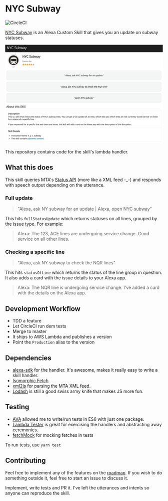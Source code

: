 # NYC Subway
![CircleCI](https://circleci.com/gh/daemonsy/nyc-subway/tree/master.svg?style=shield)

[NYC Subway](http://alexa.amazon.com/spa/index.html#skills/dp/B01MR1N9YH) is an Alexa Custom Skill that gives you an update on subway statuses.

![](assets/nyc-subway-skill.png)

This repository contains code for the skill's lambda handler.

## What this does
This skill queries MTA's [Status API](http://web.mta.info/status/serviceStatus.txt) (more like a XML feed -_-) and responds with speech output depending on the utterance.

### Full update

> "Alexa, ask NY subway for an update | Alexa, open NYC subway"

This hits `fullStatusUpdate` which returns statuses on all lines, grouped by the issue type. For example:

> Alexa: The 123, ACE lines are undergoing service change. Good service on all other lines.

### Checking a specific line

> "Alexa, ask NY subway to check the NQR lines"

This hits `statusOfLine` which returns the status of the line group in question. It also adds a card with the issue details to your Alexa app.

> Alexa: The NQR line is undergoing service change. I've added a card with the details on the Alexa app.

## Development Workflow

- TDD a feature
- Let CircleCI run dem tests
- Merge to master
- It ships to AWS Lambda and publishes a version
- Point the `Production` alias to the version

## Dependencies

- [alexa-sdk](https://github.com/alexa/alexa-skills-kit-sdk-for-nodejs) for the handler. It's awesome, makes it really easy to write a skill handler.
- [Isomorphic Fetch](https://github.com/matthew-andrews/isomorphic-fetch)
- [xml2js](https://github.com/Leonidas-from-XIV/node-xml2js) for parsing the MTA XML feed.
- [Lodash](https://github.com/lodash/lodash) is still a good swiss army knife that makes JS more fun.

## Testing

- [AVA](https://github.com/avajs/ava) allowed me to write/run tests in ES6 with just one package.
- [Lambda Tester](https://github.com/vandium-io/lambda-tester) is great for exercising the handlers and abstracting away ceremonies.
- [fetchMock](https://github.com/wheresrhys/fetch-mock) for mocking fetches in tests

To run tests, use `yarn test`

## Contributing
Feel free to implement any of the features on the [roadmap](https://github.com/daemonsy/nyc-subway/projects/1). If you wish to do something outside it, feel free to start an issue to discuss it.

Implement, write tests and PR it. I've left the utterances and intents so anyone can reproduce the skill.
